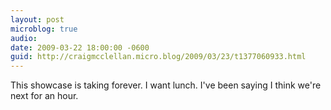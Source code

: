 ```yaml
---
layout: post
microblog: true
audio: 
date: 2009-03-22 18:00:00 -0600
guid: http://craigmcclellan.micro.blog/2009/03/23/t1377060933.html
---
```

This showcase is taking forever. I want lunch. I've been saying I think we're next for an hour.
